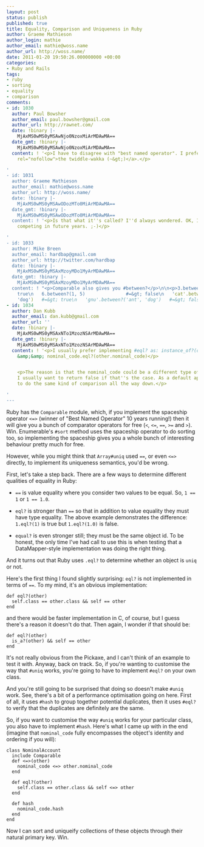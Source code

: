 ```yaml
---
layout: post
status: publish
published: true
title: Equality, Comparison and Uniqueness in Ruby
author: Graeme Mathieson
author_login: mathie
author_email: mathie@woss.name
author_url: http://woss.name/
date: 2011-01-20 19:50:26.000000000 +00:00
categories:
- Ruby and Rails
tags:
- ruby
- sorting
- equality
- comparison
comments:
- id: 1030
  author: Paul Bowsher
  author_email: paul.bowsher@gmail.com
  author_url: http://rawnet.com/
  date: !binary |-
    MjAxMS0wMS0yMSAwNjo0NzoxMiArMDAwMA==
  date_gmt: !binary |-
    MjAxMS0wMS0yMSAwNjo0NzoxMiArMDAwMA==
  content: ! '<p>I have to disagree with "best named operator". I prefer <a href="http://twiddlewakka.com/"
    rel="nofollow">the twiddle-wakka (~&gt;)</a>.</p>

'
- id: 1031
  author: Graeme Mathieson
  author_email: mathie@woss.name
  author_url: http://woss.name/
  date: !binary |-
    MjAxMS0wMS0yMSAwODozMTo0MiArMDAwMA==
  date_gmt: !binary |-
    MjAxMS0wMS0yMSAwODozMTo0MiArMDAwMA==
  content: ! '<p>Is that what it''s called? I''d always wondered. OK, I can see it
    competing in future years. ;-)</p>

'
- id: 1033
  author: Mike Breen
  author_email: hardbap@gmail.com
  author_url: http://twitter.com/hardbap
  date: !binary |-
    MjAxMS0wMS0yMSAxMzoyMDo1MyArMDAwMA==
  date_gmt: !binary |-
    MjAxMS0wMS0yMSAxMzoyMDo1MyArMDAwMA==
  content: ! "<p>Comparable also gives you #between?</p>\n\n<p>3.between?(1, 5)               #=&gt;
    true\n   6.between?(1, 5)               #=&gt; false\n   'cat'.between?('ant',
    'dog')   #=&gt; true\n   'gnu'.between?('ant', 'dog')   #=&gt; false</p>\n"
- id: 1034
  author: Dan Kubb
  author_email: dan.kubb@gmail.com
  author_url: ''
  date: !binary |-
    MjAxMS0wMS0yMSAxNTo1MzozNSArMDAwMA==
  date_gmt: !binary |-
    MjAxMS0wMS0yMSAxNTo1MzozNSArMDAwMA==
  content: ! '<p>I usually prefer implementing #eql? as: instance_of?(other.class)
    &amp;&amp; nominal_code.eql?(other.nominal_code)</p>


    <p>The reason is that the nominal_code could be a different type of object, and
    I usually want to return false if that''s the case. As a default approach I like
    to do the same kind of comparison all the way down.</p>

'
---
```

Ruby has the `Comparable` module, which, if you implement the spaceship operator `<=>` (winner of "Best Named Operator" 10 years running!) then it will give you a bunch of comparator operators for free (`<`, `<=`, `==`, `>=` and `>`). Win. Enumerable's `#sort` method uses the spaceship operator to do sorting too, so implementing the spaceship gives you a whole bunch of interesting behaviour pretty much for free.

However, while you might think that `Array#uniq` used `==`, or even `<=>` directly, to implement its uniqueness semantics, you'd be wrong.

First, let's take a step back. There are a few ways to determine different qualities of equality in Ruby:

* `==` is value equality where you consider two values to be equal. So, `1 == 1` or `1 == 1.0`.

* `eql?` is stronger than `==` so that in addition to value equality they must have type equality. The above example demonstrates the difference: `1.eql?(1)` is true but `1.eql?(1.0)` is false.

* `equal?` is even stronger still; they must be the same object id. To be honest, the only time I've had call to use this is when testing that a DataMapper-style implementation was doing the right thing.

And it turns out that Ruby uses `.eql?` to determine whether an object is `uniq` or not.

Here's the first thing I found slightly surprising: `eql?` is not implemented in terms of `==`. To my mind, it's an obvious implementation:

    def eql?(other)
      self.class == other.class && self == other
    end

and there would be faster implementation in C, of course, but I guess there's a reason it doesn't do that. Then again, I wonder if that should be:

    def eql?(other)
      is_a?(other) && self == other
    end

It's not really obvious from the Pickaxe, and I can't think of an example to test it with. Anyway, back on track. So, if you're wanting to customise the way that `#uniq` works, you're going to have to implement `#eql?` on your own class.

And you're still going to be surprised that doing so doesn't make `#uniq` work. See, there's a bit of a performance optimisation going on here. First of all, it uses `#hash` to group together potential duplicates, then it uses `#eql?` to verify that the duplicates are definitely are the same.

So, if you want to customise the way `#uniq` works for your particular class, you also have to implement `#hash`. Here's what I came up with in the end (imagine that `nominal_code` fully encompasses the object's identity and ordering if you will):

    class NominalAccount
      include Comparable
      def <=>(other)
        nominal_code <=> other.nominal_code
      end

      def eql?(other)
        self.class == other.class && self <=> other
      end

      def hash
        nominal_code.hash
      end
    end

Now I can sort and uniqueify collections of these objects through their natural primary key. Win.
